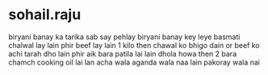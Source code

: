# sohail.raju
biryani banay ka tarika 
sab say pehlay 
biryani banay key leye basmati chalwal lay lain 
phir beef lay lain 1 kilo 
then chawal ko bhigo dain 
or beef ko achi tarah dho lain 
phir aik bara patila lai lain dhola howa 
then  2 bara chamch cooking oil lai lan acha wala aganda wala naa lain pakoray wala nai   
